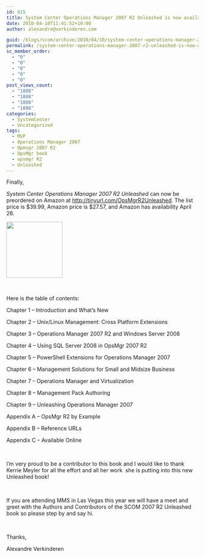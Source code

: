 ```yaml
---
id: 615
title: System Center Operations Manager 2007 R2 Unleashed is now available for preorder!!
date: 2010-04-10T11:41:52+10:00
author: alexandre@verkinderen.com

guid: /blogs/scom/archive/2010/04/10/system-center-operations-manager-2007-r2-unleashed-is-now-available-for-preorder.aspx
permalink: /system-center-operations-manager-2007-r2-unleashed-is-now-available-for-preorder/
sc_member_order:
  - "0"
  - "0"
  - "0"
  - "0"
  - "0"
post_views_count:
  - "1888"
  - "1888"
  - "1888"
  - "1888"
categories:
  - SystemCenter
  - Uncategorized
tags:
  - MVP
  - Operations Manager 2007
  - Opmsgr 2007 R2
  - OpsMgr book
  - opsmgr R2
  - Unleashed
---
```

Finally,

_System Center Operations Manager 2007 R2 Unleashed_ can now be preordered on Amazon at <http://tinyurl.com/OpsMgrR2Unleashed>. The list price is $39.99, Amazon price is $27.57, and Amazon has availability April 26.

<img src="http://ecx.images-amazon.com/images/I/51CACDs8YRL._SS500_.jpg" width="147" height="147" /> 

&#160;

Here is the table of contents:

Chapter 1 &#8211; Introduction and What&#8217;s New

Chapter 2 &#8211; Unix/Linux Management: Cross Platform Extensions

Chapter 3 &#8211; Operations Manager 2007 R2 and Windows Server 2008

Chapter 4 &#8211; Using SQL Server 2008 in OpsMgr 2007 R2

Chapter 5 &#8211; PowerShell Extensions for Operations Manager 2007

Chapter 6 &#8211; Management Solutions for Small and Midsize Business

Chapter 7 &#8211; Operations Manager and Virtualization

Chapter 8 &#8211; Management Pack Authoring

Chapter 9 &#8211; Unleashing Operations Manager 2007

Appendix A &#8211; OpsMgr R2 by Example

Appendix B &#8211; Reference URLs

Appendix C &#8211; Available Online

&#160;

I’m very proud to be a contributor to this book and I would like to thank Kerrie Meyler for all the effort and all her work&#160; she is putting into this new Unleashed book!

&#160;

If you are attending MMS in Las Vegas this year we will have a meet and greet with the Authors and Contributors of the SCOM 2007 R2 Unleashed book so please step by and say hi.

&#160;

Thanks,

Alexandre Verkinderen
